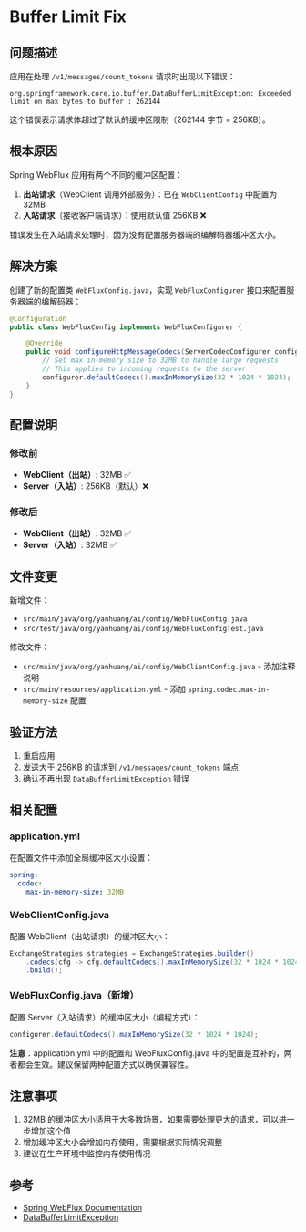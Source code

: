# Buffer Limit Fix

## 问题描述

应用在处理 `/v1/messages/count_tokens` 请求时出现以下错误：

```
org.springframework.core.io.buffer.DataBufferLimitException: Exceeded limit on max bytes to buffer : 262144
```

这个错误表示请求体超过了默认的缓冲区限制（262144 字节 = 256KB）。

## 根本原因

Spring WebFlux 应用有两个不同的缓冲区配置：

1. **出站请求**（WebClient 调用外部服务）：已在 `WebClientConfig` 中配置为 32MB
2. **入站请求**（接收客户端请求）：使用默认值 256KB ❌

错误发生在入站请求处理时，因为没有配置服务器端的编解码器缓冲区大小。

## 解决方案

创建了新的配置类 `WebFluxConfig.java`，实现 `WebFluxConfigurer` 接口来配置服务器端的编解码器：

```java
@Configuration
public class WebFluxConfig implements WebFluxConfigurer {

    @Override
    public void configureHttpMessageCodecs(ServerCodecConfigurer configurer) {
        // Set max in-memory size to 32MB to handle large requests
        // This applies to incoming requests to the server
        configurer.defaultCodecs().maxInMemorySize(32 * 1024 * 1024);
    }
}
```

## 配置说明

### 修改前
- **WebClient（出站）**: 32MB ✅
- **Server（入站）**: 256KB（默认）❌

### 修改后
- **WebClient（出站）**: 32MB ✅
- **Server（入站）**: 32MB ✅

## 文件变更

新增文件：
- `src/main/java/org/yanhuang/ai/config/WebFluxConfig.java`
- `src/test/java/org/yanhuang/ai/config/WebFluxConfigTest.java`

修改文件：
- `src/main/java/org/yanhuang/ai/config/WebClientConfig.java` - 添加注释说明
- `src/main/resources/application.yml` - 添加 `spring.codec.max-in-memory-size` 配置

## 验证方法

1. 重启应用
2. 发送大于 256KB 的请求到 `/v1/messages/count_tokens` 端点
3. 确认不再出现 `DataBufferLimitException` 错误

## 相关配置

### application.yml
在配置文件中添加全局缓冲区大小设置：
```yaml
spring:
  codec:
    max-in-memory-size: 32MB
```

### WebClientConfig.java
配置 WebClient（出站请求）的缓冲区大小：
```java
ExchangeStrategies strategies = ExchangeStrategies.builder()
    .codecs(cfg -> cfg.defaultCodecs().maxInMemorySize(32 * 1024 * 1024))
    .build();
```

### WebFluxConfig.java（新增）
配置 Server（入站请求）的缓冲区大小（编程方式）：
```java
configurer.defaultCodecs().maxInMemorySize(32 * 1024 * 1024);
```

**注意**：application.yml 中的配置和 WebFluxConfig.java 中的配置是互补的，两者都会生效。建议保留两种配置方式以确保兼容性。

## 注意事项

1. 32MB 的缓冲区大小适用于大多数场景，如果需要处理更大的请求，可以进一步增加这个值
2. 增加缓冲区大小会增加内存使用，需要根据实际情况调整
3. 建议在生产环境中监控内存使用情况

## 参考

- [Spring WebFlux Documentation](https://docs.spring.io/spring-framework/reference/web/webflux/reactive-spring.html#webflux-codecs-limits)
- [DataBufferLimitException](https://docs.spring.io/spring-framework/docs/current/javadoc-api/org/springframework/core/io/buffer/DataBufferLimitException.html)

